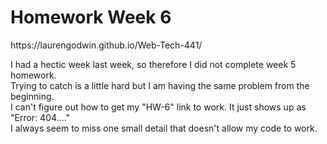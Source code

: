 <h1>Homework Week 6</h1>
<p>https://laurengodwin.github.io/Web-Tech-441/  </p>
<p>I had a hectic week last week, so therefore I did not complete week 5 homework.
<br>Trying to catch is a little hard but I am having the same problem from the beginning.<br>
I can't figure out how to get my "HW-6" link to work. It just shows up as "Error: 404...."
<br>I always seem to miss one small detail that doesn't allow my code to work.<p>